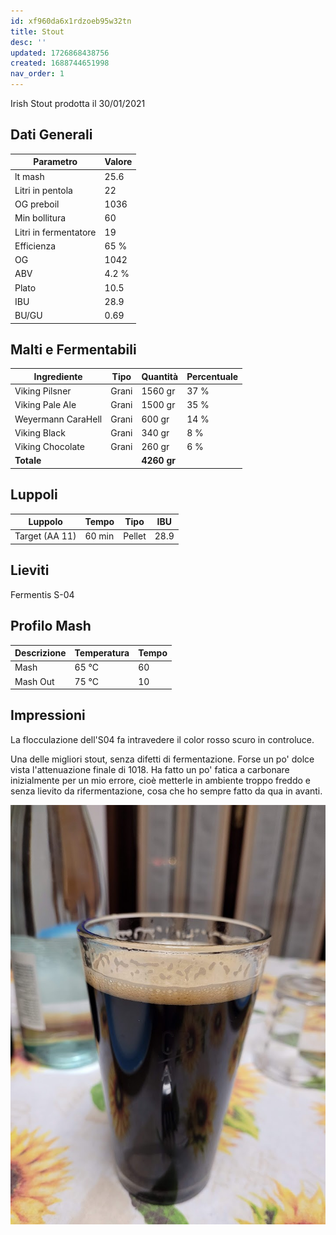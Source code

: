 ```yaml
---
id: xf960da6x1rdzoeb95w32tn
title: Stout
desc: ''
updated: 1726868438756
created: 1688744651998
nav_order: 1
---
```

Irish Stout prodotta il 30/01/2021

## Dati Generali

| Parametro             | Valore |
| --------------------- | ------ |
| lt mash               | 25.6   |
| Litri in pentola      | 22     |
| OG preboil            | 1036   |
| Min bollitura         | 60     |
| Litri in fermentatore | 19     |
| Efficienza            | 65 %   |
| OG                    | 1042   |
| ABV                   | 4.2 %  |
| Plato                 | 10.5   |
| IBU                   | 28.9   |
| BU/GU                 | 0.69   |

## Malti e Fermentabili

| Ingrediente        | Tipo  | Quantità    | Percentuale |
| ------------------ | ----- | ----------- | ----------- |
| Viking Pilsner     | Grani | 1560 gr     | 37 %        |
| Viking Pale Ale    | Grani | 1500 gr     | 35 %        |
| Weyermann CaraHell | Grani | 600 gr      | 14 %        |
| Viking Black       | Grani | 340 gr      | 8 %         |
| Viking Chocolate   | Grani | 260 gr      | 6 %         |
| **Totale**         |       | **4260 gr** |             |

## Luppoli

| Luppolo        | Tempo  | Tipo   | IBU  |
| -------------- | ------ | ------ | ---- |
| Target (AA 11) | 60 min | Pellet | 28.9 |

## Lieviti

Fermentis S-04

## Profilo Mash

| Descrizione | Temperatura | Tempo |
| ----------- | ----------- | ----- |
| Mash      | 65 °C       | 60    |
| Mash Out    | 75 °C       | 10    |

## Impressioni

La flocculazione dell'S04 fa intravedere il color rosso scuro in controluce.

Una delle migliori stout, senza difetti di fermentazione. Forse un po' dolce vista l'attenuazione finale di 1018. Ha fatto un po' fatica a carbonare inizialmente per un mio errore, cioè metterle in ambiente troppo freddo e senza lievito da rifermentazione, cosa che ho sempre fatto da qua in avanti.

![stout](./assets/images/2024-09-20-22-15-49.png)
